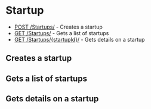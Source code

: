 # Startup

* [POST /Startups/](#post_startup) - Creates a startup
* [GET /Startups/](#get_startup) - Gets a list of startups
* [GET /Startups/{startupId}/](#get_startup_startupid) - Gets details on a startup

## <a id="post_startup"></a> Creates a startup
## <a id="get_startup"></a> Gets a list of startups
## <a id="get_startup_startupid"></a> Gets details on a startup
